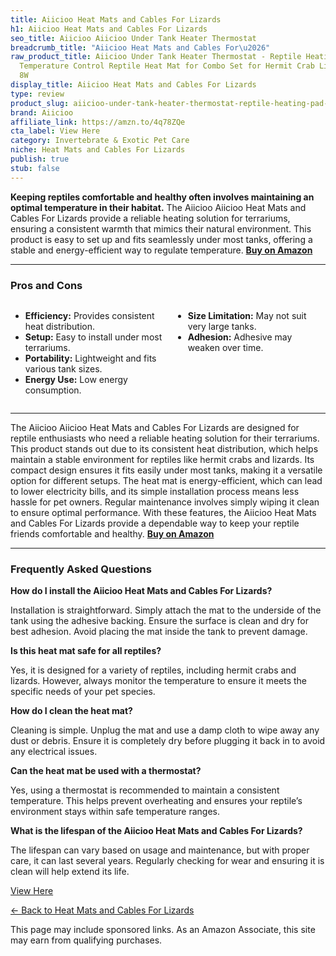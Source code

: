 ```yaml
---
title: Aiicioo Heat Mats and Cables For Lizards
h1: Aiicioo Heat Mats and Cables For Lizards
seo_title: Aiicioo Aiicioo Under Tank Heater Thermostat
breadcrumb_title: "Aiicioo Heat Mats and Cables For\u2026"
raw_product_title: Aiicioo Under Tank Heater Thermostat - Reptile Heating Pad with
  Temperature Control Reptile Heat Mat for Combo Set for Hermit Crab Lizard Terrarium
  8W
display_title: Aiicioo Heat Mats and Cables For Lizards
type: review
product_slug: aiicioo-under-tank-heater-thermostat-reptile-heating-pad-with-temperatu-0dba0fcb
brand: Aiicioo
affiliate_link: https://amzn.to/4q78ZQe
cta_label: View Here
category: Invertebrate & Exotic Pet Care
niche: Heat Mats and Cables For Lizards
publish: true
stub: false
---
```


<div id="intro" class="full-width">
  <p><strong>Keeping reptiles comfortable and healthy often involves maintaining an optimal temperature in their habitat.</strong> The Aiicioo Aiicioo Heat Mats and Cables For Lizards provide a reliable heating solution for terrariums, ensuring a consistent warmth that mimics their natural environment. This product is easy to set up and fits seamlessly under most tanks, offering a stable and energy-efficient way to regulate temperature. <a href="https://amzn.to/4q78ZQe" rel="nofollow sponsored noopener" target="_blank"><strong>Buy on Amazon</strong></a></p>
</div>

<hr />
<h3 id="pros-cons">Pros and Cons</h3>
<div class="pc-grid" style="display:grid;grid-template-columns:1fr 1fr;gap:16px;">
  <ul>
    <li><strong>Efficiency:</strong> Provides consistent heat distribution.</li>
    <li><strong>Setup:</strong> Easy to install under most terrariums.</li>
    <li><strong>Portability:</strong> Lightweight and fits various tank sizes.</li>
    <li><strong>Energy Use:</strong> Low energy consumption.</li>
  </ul>
  <ul>
    <li><strong>Size Limitation:</strong> May not suit very large tanks.</li>
    <li><strong>Adhesion:</strong> Adhesive may weaken over time.</li>
  </ul>
</div>
<hr />

<div class="full-width">
  <p>The Aiicioo Aiicioo Heat Mats and Cables For Lizards are designed for reptile enthusiasts who need a reliable heating solution for their terrariums. This product stands out due to its consistent heat distribution, which helps maintain a stable environment for reptiles like hermit crabs and lizards. Its compact design ensures it fits easily under most tanks, making it a versatile option for different setups. The heat mat is energy-efficient, which can lead to lower electricity bills, and its simple installation process means less hassle for pet owners. Regular maintenance involves simply wiping it clean to ensure optimal performance. With these features, the Aiicioo Heat Mats and Cables For Lizards provide a dependable way to keep your reptile friends comfortable and healthy. <a href="https://amzn.to/4q78ZQe" rel="nofollow sponsored noopener" target="_blank"><strong>Buy on Amazon</strong></a></p>
</div>

<hr />
<h3 id="faqs">Frequently Asked Questions</h3>

<p><strong>How do I install the Aiicioo Heat Mats and Cables For Lizards?</strong></p>
<p>Installation is straightforward. Simply attach the mat to the underside of the tank using the adhesive backing. Ensure the surface is clean and dry for best adhesion. Avoid placing the mat inside the tank to prevent damage.</p>

<p><strong>Is this heat mat safe for all reptiles?</strong></p>
<p>Yes, it is designed for a variety of reptiles, including hermit crabs and lizards. However, always monitor the temperature to ensure it meets the specific needs of your pet species.</p>

<p><strong>How do I clean the heat mat?</strong></p>
<p>Cleaning is simple. Unplug the mat and use a damp cloth to wipe away any dust or debris. Ensure it is completely dry before plugging it back in to avoid any electrical issues.</p>

<p><strong>Can the heat mat be used with a thermostat?</strong></p>
<p>Yes, using a thermostat is recommended to maintain a consistent temperature. This helps prevent overheating and ensures your reptile’s environment stays within safe temperature ranges.</p>

<p><strong>What is the lifespan of the Aiicioo Heat Mats and Cables For Lizards?</strong></p>
<p>The lifespan can vary based on usage and maintenance, but with proper care, it can last several years. Regularly checking for wear and ensuring it is clean will help extend its life.</p>
<p><a class="btn" href="https://amzn.to/4q78ZQe" target="_blank" rel="nofollow sponsored noopener">View Here</a></p>
<p><a href="/roundups/invertebrate-exotic-pet-care/heat-mats-and-cables-for-lizards/">← Back to Heat Mats and Cables For Lizards</a></p>
<aside class="disclosure">This page may include sponsored links. As an Amazon Associate, this site may earn from qualifying purchases.</aside>

